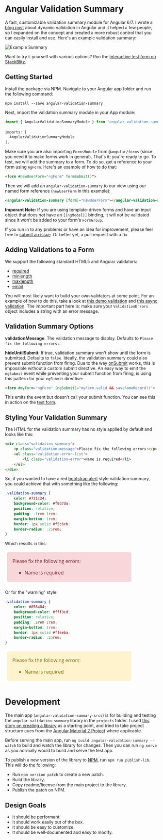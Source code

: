# Angular Validation Summary

A fast, customizable validation summary module for Angular 6/7. I wrote a [blog post](https://www.deanpdx.com/2018/02/04/angular-5-forms-dynamic-validation-summary.html) about dynamic validation in Angular and it helped a few people, so I expanded on the concept and created a more robust control that you can easily install and use. Here's an example validation summary:

![Example Summary](https://www.deanpdx.com/images/2018-angular-forms/validation-summary-example.gif "Example Summary")

Want to try it yourself with various options? Run the [interactive test form on StackBlitz](https://stackblitz.com/github/DeanPDX/angular-validation-summary?view=preview).

## Getting Started

Install the package via NPM. Navigate to your Angular app folder and run the following command:

```
npm install --save angular-validation-summary
```

Next, import the validation summary module in your App module:

```typescript
import { AngularValidationSummaryModule } from 'angular-validation-summary';

imports: [
  AngularValidationSummaryModule
],
```

Make sure you are also importing `FormsModule` from `@angular/forms` (since you need it to make forms work in general). That's it; you're ready to go. To test, we will add the summary to a form. To do so, get a reference to your form using `ngForm`. Here's an example of how to do that:

```html
<form #newUserForm="ngForm" formSubmit()">
```

Then we will add an `angular-validation-summary` to our view using our named form reference (`newUserForm` in this example):

```html
<angular-validation-summary [form]="newUserForm"></angular-validation-summary>
```

**Imporant Note:** If you are using template-driven forms and have an input object that does *not* have an `[(ngModel)]` binding, it will not be validated since it won't be added to your form's `FormGroup`.

If you run in to any problems or have an idea for improvement, please feel free to [submit an issue](https://github.com/DeanPDX/angular-validation-summary/issues). Or better yet, a pull request with a fix.

## Adding Validations to a Form

We support the following standard HTML5 and Angular validators: 

* [required](https://angular.io/api/forms/Validators#required)
* [minlength](https://angular.io/api/forms/Validators#minLength)
* [maxlength](https://angular.io/api/forms/Validators#maxLength)
* [email](https://angular.io/api/forms/EmailValidator)

You will most likely want to build your own validators at some point. For an example of how to do this, take a look at [this demo validation](https://github.com/DeanPDX/angular-validation-summary/blob/master/src/app/validators/rude-validator.directive.ts) and [this async validation](https://github.com/DeanPDX/angular-validation-summary/blob/master/src/app/validators/bad-async-validator.directive.ts). The important part here is: make sure your `ValidationErrors` object includes a string with an error message.

## Validation Summary Options

**validationMessage**: The validation message to display. Defaults to `Please fix the following errors:`.

**hideUntilSubmit**: If true, validation summary won't show until the form is submitted. Defaults to `false`. Ideally, the validation summary could also prevent submit function from firing. Due to the way [onSubmit](https://github.com/angular/angular/blob/7.2.0-rc.0/packages/forms/src/directives/ng_form.ts#L285) works, this is impossible without a custom submit directive. An easy way to emit the `ngSubmit` event while preventing your submit function from firing, is using this pattern for your `ngSubmit` directive:

```html
<form #myForm="ngForm" (ngSubmit)="myForm.valid && saveSomeRecord()">
```

This emits the event but doesn't call your submit function. You can see this in action on the [test form](https://github.com/DeanPDX/angular-validation-summary/blob/master/src/app/app.component.html).

## Styling Your Validation Summary

The HTML for the validation summary has no style applied by default and looks like this:

```html
<div class="validation-summary">
    <p class="validation-message">Please fix the following errors:</p>
    <ul class="validation-error-list">
        <li class="validation-error">Name is required</li>
    </ul>
</div>
```

So, if you wanted to have a red [bootstrap alert](https://getbootstrap.com/docs/4.2/components/alerts/) style validation summary, you could achieve that with something like the following:

```css
.validation-summary {
    color: #721c24;
    background-color: #f8d7da;
    position: relative;
    padding: .1rem 1rem;
    margin-bottom: 1rem;
    border: 1px solid #f5c6cb;
    border-radius: .25rem;
}
```

Which results in this:

![Bootstrap alert](https://raw.githubusercontent.com/DeanPDX/angular-validation-summary/master/docs/images/Theme%201.png)

Or for the "warning" style:

```css
.validation-summary {
    color: #856404;
    background-color: #fff3cd;
    position: relative;
    padding: .1rem 1rem;
    margin-bottom: 1rem;
    border: 1px solid #ffeeba;
    border-radius: .25rem;
}
```

![Bootstrap warning](https://raw.githubusercontent.com/DeanPDX/angular-validation-summary/master/docs/images/Theme%202.png)

# Development

The main app (`angular-validation-summary-srcs`) is for building and testing the `angular-validation-summary` library in the `projects` folder. I used [this story on creating a library](https://github.com/angular/angular-cli/wiki/stories-create-library) as a starting point, and tried to take project structure cues from the [Angular Material 2 Project](https://github.com/angular/material2) where applicable.

Before serving the main app, run `ng build angular-validation-summary --watch` to build and watch the library for changes. Then you can run `ng serve` as you normally would to build and serve the test app.

To publish a new version of the library to [NPM](https://www.npmjs.com/), run `npm run publish-lib`. This will do the following:

* Run `npm version patch` to create a new patch.
* Build the library.
* Copy readme/license from the main project to the library.
* Publish the patch on NPM.

## Design Goals

* It should be performant.
* It should work easily out of the box.
* It should be easy to customize.
* It should be well-documented and easy to modify.